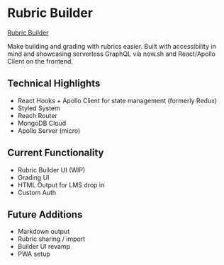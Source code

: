 # Rubric Builder

[Rubric Builder](https://rubric-builder.now.sh)

Make building and grading with rubrics easier. Built with accessibility in mind and showcasing serverless GraphQL via now.sh and React/Apollo Client on the frontend.

## Technical Highlights

- React Hooks + Apollo Client for state management (formerly Redux)
- Styled System
- Reach Router
- MongoDB Cloud
- Apollo Server (micro)

## Current Functionality

- Rubric Builder UI (WIP)
- Grading UI
- HTML Output for LMS drop in
- Custom Auth

## Future Additions

- Markdown output
- Rubric sharing / import
- Builder UI revamp
- PWA setup
